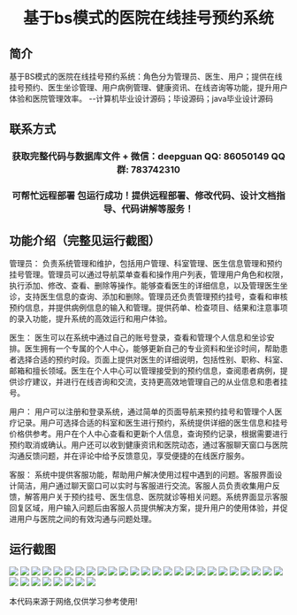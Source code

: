 <p><h1 align="center">基于bs模式的医院在线挂号预约系统</h1></p>

## 简介
基于BS模式的医院在线挂号预约系统：角色分为管理员、医生、用户；提供在线挂号预约、医生坐诊管理、用户病例管理、健康资讯、在线咨询等功能，提升用户体验和医院管理效率。    --计算机毕业设计源码；毕设源码；java毕业设计源码


## 联系方式
<p><h3 align="center">获取完整代码与数据库文件 + 微信：deepguan QQ: 86050149 QQ群: 783742310</h3></p>
<p><h3 align="center">可帮忙远程部署 包运行成功！提供远程部署、修改代码、设计文档指导、代码讲解等服务！</h3></p>

## 功能介绍（完整见运行截图）
管理员： 负责系统管理和维护，包括用户管理、科室管理、医生信息管理和预约挂号管理。管理员可以通过导航菜单查看和操作用户列表，管理用户角色和权限，执行添加、修改、查看、删除等操作。能够查看医生的详细信息，以及管理医生坐诊，支持医生信息的查询、添加和删除。管理员还负责管理预约挂号，查看和审核预约信息，并提供病例信息的输入和管理。提供药单、检查项目、结果和注意事项的录入功能，提升系统的高效运行和用户体验。

医生： 医生可以在系统中通过自己的账号登录，查看和管理个人信息和坐诊安排。医生拥有一个专属的个人中心，能够更新自己的专业资料和坐诊时间，帮助患者选择合适的预约时段。页面上提供对医生的详细说明，包括性别、职称、科室、邮箱和擅长领域。医生在个人中心可以管理接受到的预约信息，查阅患者病例，提供诊疗建议，并进行在线咨询和交流，支持更高效地管理自己的从业信息和患者挂号。

用户： 用户可以注册和登录系统，通过简单的页面导航来预约挂号和管理个人医疗记录。用户可选择合适的科室和医生进行预约，系统提供详细的医生信息和挂号价格供参考。用户在个人中心查看和更新个人信息，查询预约记录，根据需要进行预约取消或确认。用户还可以收到健康资讯和医院动态，通过客服聊天窗口与医院沟通反馈问题，并在评论中给予反馈意见，享受便捷的在线医疗服务。

客服： 系统中提供客服功能，帮助用户解决使用过程中遇到的问题。客服界面设计简洁，用户通过聊天窗口可以实时与客服进行交流。客服人员负责收集用户反馈，解答用户关于预约挂号、医生信息、医院就诊等相关问题。系统界面显示客服回复区域，用户输入问题后由客服人员提供解决方案，提升用户的使用体验，并促进用户与医院之间的有效沟通与问题处理。


## 运行截图
![](img/001.jpg)
![](img/002.jpg)
![](img/003.jpg)
![](img/004.jpg)
![](img/005.jpg)
![](img/006.jpg)
![](img/007.jpg)
![](img/008.jpg)
![](img/009.jpg)
![](img/010.jpg)
![](img/011.jpg)
![](img/012.jpg)
![](img/013.jpg)
![](img/014.jpg)
![](img/015.jpg)
![](img/016.jpg)
![](img/017.jpg)
![](img/018.jpg)
![](img/019.jpg)
![](img/020.jpg)
![](img/021.jpg)
![](img/022.jpg)
![](img/023.jpg)
![](img/024.jpg)
![](img/025.jpg)
![](img/026.jpg)
![](img/027.jpg)
![](img/028.jpg)
![](img/029.jpg)
![](img/030.jpg)
![](img/031.jpg)
![](img/032.jpg)
![](img/033.jpg)

<p>本代码来源于网络,仅供学习参考使用!</p>
